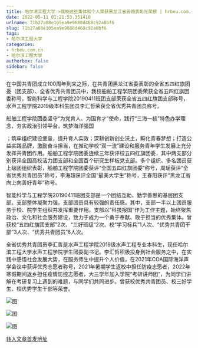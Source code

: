 ```yaml
---
title: 哈尔滨工程大学->我校这些集体和个人荣获黑龙江省五四表彰光荣榜 | hrbeu.com.cn
date: 2022-05-11 01:21:53.351410
urlname: 71b27a08e105ea9e9688d468c92a0bf6
slug: 71b27a08e105ea9e9688d468c92a0bf6
tags: 
- 哈尔滨工程大学
categories:
- hrbeu.com.cn
- 哈尔滨工程大学
authorbox: false
sidebar: false
---
```

在中国共青团成立100周年到来之际，在共青团黑龙江省委表彰的全省五四红旗团委（团支部）、全省优秀共青团员中，我校船舶工程学院团委荣获全省五四红旗团委称号，智能科学与工程学院20190411班团支部荣获全省五四红旗团支部称号，水声工程学院2019级本科生团员李汇哲荣获全省优秀共青团员称号。

船舶工程学院团委坚守“为党育人、为国育才”使命，践行“三海一核”特色办学理念，夯实政治引领平台，筑梦海洋强国
<!--more-->
；筑牢组织建设堡垒，提升育人实效；深耕创新创业沃土，孵化青春梦想；打造公益实践品牌，激励奋斗担当，在推动学校“双一流”建设和服务青年学生发展上充分发挥共青团作用。船舶工程学院团委连续三年获评校五四红旗团委，其中两支部分别获评全国高校活力团支部和全国百个研究生样板党支部。多个组织、多名团员获上级团组织表彰，船舶工程学院团委获评“全国五四红旗团委”称号，周瑶获评“全省优秀共青团员”称号，李海超获评全国“最美大学生”称号，王春阳获评“黑龙江省向上向善好青年”称号。

智能科学与工程学院20190411班团支部是一个团结互助、勤学善思的基层团支部。支部整体凝聚力强，支部团员具有较强的责任感。其中，支部一半以上团员服务于校、院学生组织并发挥重要作用。支部以“科技报国”作为工作主题，始终聚焦政治、文化和社会服务建设，致力于成为一个勇于奉献、敢于担当的优秀集体。曾获校“五四红旗团支部”2次、“三好班级”2次、校“学习标兵”1人次、“优秀共青团干部”3人次、“优秀共青团员”6人次。

全省优秀共青团员李汇哲是水声工程学院2019级水声工程专业本科生，现任哈尔滨工程大学水声工程学院学生团委副书记。李汇哲积极投身到社会服务之中，在实践中感悟社会发展大势，在服务师生中提升个人价值，在2021年COA国际海洋声学会议中获评优秀志愿者称号，2021年暑期学生返校中担任防疫志愿者，2022年寒假期间返乡担任疫情防控志愿者，大三学年加入学院“考研讲师团”，为同学们讲解在考研复习上遇到的难题，与同学们共同进步。曾获校优秀共青团员、校三好学生、校优秀学生干部等荣誉。

![图](http://gongxue.cn/__local/7/38/AF/B50FA4BB682F5D30ED0E949E90B_8495ED5D_8C01.jpg)

![图](http://gongxue.cn/__local/0/5B/83/C1398ABC9990A1A1E3ADE96D456_ECA46FA1_1B396.jpg)

![图](http://gongxue.cn/__local/F/64/2D/E32C3D99D036E23FDD2E5EFD1C6_E4A2B715_FAEB.jpg)

[转入文章首发地址](http://gongxue.cn/info/1141/70728.htm)
